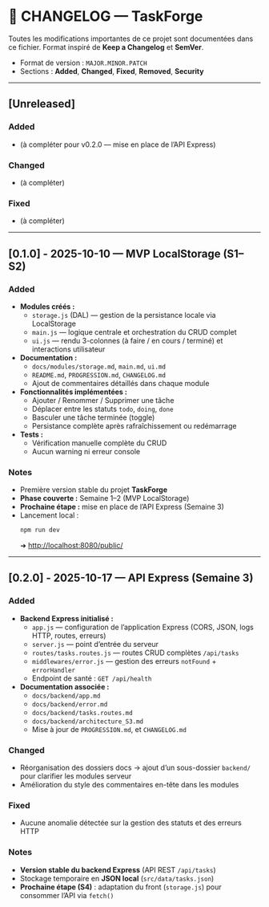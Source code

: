 # 📝 CHANGELOG — TaskForge
Toutes les modifications importantes de ce projet sont documentées dans ce fichier.
Format inspiré de **Keep a Changelog** et **SemVer**.

- Format de version : `MAJOR.MINOR.PATCH`
- Sections : **Added**, **Changed**, **Fixed**, **Removed**, **Security**

---

## [Unreleased]
### Added
- (à compléter pour v0.2.0 — mise en place de l’API Express)
### Changed
- (à compléter)
### Fixed
- (à compléter)

---

## [0.1.0] - 2025-10-10 — MVP LocalStorage (S1–S2)

### Added
- **Modules créés :**
  - `storage.js` (DAL) — gestion de la persistance locale via LocalStorage
  - `main.js` — logique centrale et orchestration du CRUD complet
  - `ui.js` — rendu 3-colonnes (à faire / en cours / terminé) et interactions utilisateur
- **Documentation :**
  - `docs/modules/storage.md`, `main.md`, `ui.md`
  - `README.md`, `PROGRESSION.md`, `CHANGELOG.md`
  - Ajout de commentaires détaillés dans chaque module
- **Fonctionnalités implémentées :**
  - Ajouter / Renommer / Supprimer une tâche
  - Déplacer entre les statuts `todo`, `doing`, `done`
  - Basculer une tâche terminée (toggle)
  - Persistance complète après rafraîchissement ou redémarrage
- **Tests :**
  - Vérification manuelle complète du CRUD
  - Aucun warning ni erreur console

### Notes
- Première version stable du projet **TaskForge**  
- **Phase couverte :** Semaine 1–2 (MVP LocalStorage)
- **Prochaine étape :** mise en place de l’API Express (Semaine 3)
- Lancement local :
  ```bash
  npm run dev
  ```
  ➜ [http://localhost:8080/public/](http://localhost:8080/public/)

---

## [0.2.0] - 2025-10-17 — API Express (Semaine 3)

### Added
- **Backend Express initialisé :**
  - `app.js` — configuration de l’application Express (CORS, JSON, logs HTTP, routes, erreurs)
  - `server.js` — point d’entrée du serveur
  - `routes/tasks.routes.js` — routes CRUD complètes `/api/tasks`
  - `middlewares/error.js` — gestion des erreurs `notFound` + `errorHandler`
  - Endpoint de santé : `GET /api/health`
- **Documentation associée :**
  - `docs/backend/app.md`
  - `docs/backend/error.md`
  - `docs/backend/tasks.routes.md`
  - `docs/backend/architecture_S3.md`
  - Mise à jour de `PROGRESSION.md`, et `CHANGELOG.md`

### Changed
- Réorganisation des dossiers docs → ajout d’un sous-dossier `backend/` pour clarifier les modules serveur
- Amélioration du style des commentaires en-tête dans les modules

### Fixed
- Aucune anomalie détectée sur la gestion des statuts et des erreurs HTTP

### Notes
- **Version stable du backend Express** (API REST `/api/tasks`)
- Stockage temporaire en **JSON local** (`src/data/tasks.json`)
- **Prochaine étape (S4)** : adaptation du front (`storage.js`) pour consommer l’API via `fetch()`

